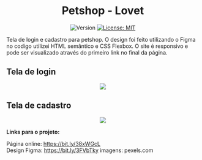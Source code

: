 
<div align="center">
  <h1>Petshop - Lovet</h1>
  
  <p>
  <img alt="Version" src="https://img.shields.io/badge/version-0.0.2-blue.svg?cacheSeconds=2592000" />
  <a href="https://github.com/maykbrito/theme-launchbase/blob/master/LICENSE" target="_blank">
    <img alt="License: MIT" src="https://img.shields.io/github/license/maykbrito/theme-launchbase" />
  </a>
</p>
  
  <div align="left">
  Tela de login e cadastro para petshop. O design foi feito utilizando o Figma no codigo utilizei HTML semântico e CSS Flexbox. O site é responsivo e pode ser visualizado através do primeiro link no final da página.


  </div border="1">
  <h2 align="left">Tela de login</h2>
  <img src="https://user-images.githubusercontent.com/17308374/168814066-4d783164-bb53-464d-bdd4-56098b68dc7f.png">
  <h2 align="left">Tela de cadastro</h2>
  <img src="https://user-images.githubusercontent.com/17308374/168814952-caf08ab0-4a35-4fa3-8878-16e9df0d1a28.png">
  </div>
  
 <strong>Links para o projeto:</strong>

Página online: https://bit.ly/38xWGcL <br>
Design Figma: https://bit.ly/3FVbTky
imagens: pexels.com
